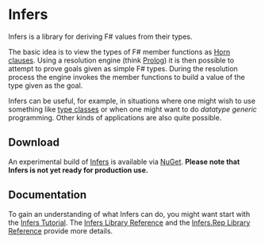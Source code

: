 # Infers

Infers is a library for deriving F# values from their types.

The basic idea is to view the types of F# member functions as
[Horn clauses](http://en.wikipedia.org/wiki/Horn_clause).  Using a
resolution engine (think [Prolog](http://en.wikipedia.org/wiki/Prolog)) it is then
possible to attempt to prove goals given as simple F# types.  During the
resolution process the engine invokes the member functions to build a value of
the type given as the goal.

Infers can be useful, for example, in situations where one might wish to use
something like [type classes](http://en.wikipedia.org/wiki/Type_class) or when
one might want to do *datatype generic* programming.  Other kinds of
applications are also quite possible.

## Download

An experimental build of [Infers](http://www.nuget.org/packages/Infers/) is
available via [NuGet](http://www.nuget.org/).  **Please note that Infers is not
yet ready for production use.**

## Documentation

To gain an understanding of what Infers can do, you might want start with the
[Infers Tutorial](Docs/Tutorial.md).  The
[Infers Library Reference](http://vesakarvonen.github.io/Infers/Infers.html) and
the
[Infers.Rep Library Reference](http://vesakarvonen.github.io/Infers/Infers.Rep.html)
provide more details.
